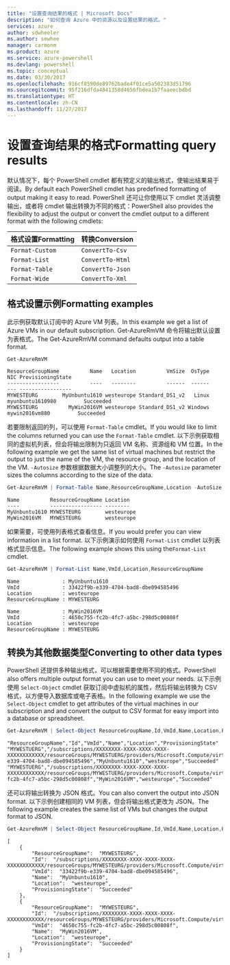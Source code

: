 ```yaml
---
title: "设置查询结果的格式 | Microsoft Docs"
description: "如何查询 Azure 中的资源以及设置结果的格式。"
services: azure
author: sdwheeler
ms.author: sewhee
manager: carmonm
ms.product: azure
ms.service: azure-powershell
ms.devlang: powershell
ms.topic: conceptual
ms.date: 03/30/2017
ms.openlocfilehash: 916cf8590de89762bade4f01ce5a502383d51796
ms.sourcegitcommit: 95f216dfda4841358d4656fbdea1b7faaeecbdbd
ms.translationtype: HT
ms.contentlocale: zh-CN
ms.lasthandoff: 11/27/2017
---
```

# <a name="formatting-query-results"></a><span data-ttu-id="6b655-103">设置查询结果的格式</span><span class="sxs-lookup"><span data-stu-id="6b655-103">Formatting query results</span></span>

<span data-ttu-id="6b655-104">默认情况下，每个 PowerShell cmdlet 都有预定义的输出格式，使输出结果易于阅读。</span><span class="sxs-lookup"><span data-stu-id="6b655-104">By default each PowerShell cmdlet has predefined formatting of output making it easy to read.</span></span>  <span data-ttu-id="6b655-105">PowerShell 还可让你使用以下 cmdlet 灵活调整输出，或者将 cmdlet 输出转换为不同的格式：</span><span class="sxs-lookup"><span data-stu-id="6b655-105">PowerShell also provides the flexibility to adjust the output or convert the cmdlet output to a different format with the following cmdlets:</span></span>

| <span data-ttu-id="6b655-106">格式设置</span><span class="sxs-lookup"><span data-stu-id="6b655-106">Formatting</span></span>      | <span data-ttu-id="6b655-107">转换</span><span class="sxs-lookup"><span data-stu-id="6b655-107">Conversion</span></span>       |
|-----------------|------------------|
| `Format-Custom` | `ConvertTo-Csv`  |
| `Format-List`   | `ConvertTo-Html` |
| `Format-Table`  | `ConvertTo-Json` |
| `Format-Wide`   | `ConvertTo-Xml`  |

## <a name="formatting-examples"></a><span data-ttu-id="6b655-108">格式设置示例</span><span class="sxs-lookup"><span data-stu-id="6b655-108">Formatting examples</span></span>

<span data-ttu-id="6b655-109">此示例获取默认订阅中的 Azure VM 列表。</span><span class="sxs-lookup"><span data-stu-id="6b655-109">In this example we get a list of Azure VMs in our default subscription.</span></span>  <span data-ttu-id="6b655-110">Get-AzureRmVM 命令将输出默认设置为表格式。</span><span class="sxs-lookup"><span data-stu-id="6b655-110">The Get-AzureRmVM command defaults output into a table format.</span></span>

```powershell
Get-AzureRmVM
```

```
ResourceGroupName          Name   Location          VmSize  OsType              NIC ProvisioningState
-----------------          ----   --------          ------  ------              --- -----------------
MYWESTEURG        MyUnbuntu1610 westeurope Standard_DS1_v2   Linux myunbuntu1610980         Succeeded
MYWESTEURG          MyWin2016VM westeurope Standard_DS1_v2 Windows   mywin2016vm880         Succeeded
```

<span data-ttu-id="6b655-111">若要限制返回的列，可以使用 `Format-Table` cmdlet。</span><span class="sxs-lookup"><span data-stu-id="6b655-111">If you would like to limit the columns returned you can use the `Format-Table` cmdlet.</span></span> <span data-ttu-id="6b655-112">以下示例获取相同的虚拟机列表，但会将输出限制为只返回 VM 名称、资源组和 VM 位置。</span><span class="sxs-lookup"><span data-stu-id="6b655-112">In the following example we get the same list of virtual machines but restrict the output to just the name of the VM, the resource group, and the location of the VM.</span></span>  <span data-ttu-id="6b655-113">`-Autosize` 参数根据数据大小调整列的大小。</span><span class="sxs-lookup"><span data-stu-id="6b655-113">The `-Autosize` parameter sizes the columns according to the size of the data.</span></span>

```powershell
Get-AzureRmVM | Format-Table Name,ResourceGroupName,Location -AutoSize
```

```
Name          ResourceGroupName Location
----          ----------------- --------
MyUnbuntu1610 MYWESTEURG        westeurope
MyWin2016VM   MYWESTEURG        westeurope
```

<span data-ttu-id="6b655-114">如果需要，可使用列表格式查看信息。</span><span class="sxs-lookup"><span data-stu-id="6b655-114">If you would prefer you can view information in a list format.</span></span> <span data-ttu-id="6b655-115">以下示例演示如何使用 `Format-List` cmdlet 以列表格式显示信息。</span><span class="sxs-lookup"><span data-stu-id="6b655-115">The following example shows this using the`Format-List` cmdlet.</span></span>

```powershell
Get-AzureRmVM | Format-List Name,VmId,Location,ResourceGroupName
```

```
Name              : MyUnbuntu1610
VmId              : 33422f9b-e339-4704-bad8-dbe094585496
Location          : westeurope
ResourceGroupName : MYWESTEURG

Name              : MyWin2016VM
VmId              : 4650c755-fc2b-4fc7-a5bc-298d5c00808f
Location          : westeurope
ResourceGroupName : MYWESTEURG
```

## <a name="converting-to-other-data-types"></a><span data-ttu-id="6b655-116">转换为其他数据类型</span><span class="sxs-lookup"><span data-stu-id="6b655-116">Converting to other data types</span></span>

<span data-ttu-id="6b655-117">PowerShell 还提供多种输出格式，可以根据需要使用不同的格式。</span><span class="sxs-lookup"><span data-stu-id="6b655-117">PowerShell also offers multiple output format you can use to meet your needs.</span></span>  <span data-ttu-id="6b655-118">以下示例使用 `Select-Object` cmdlet 获取订阅中虚拟机的属性，然后将输出转换为 CSV 格式，以方便导入数据库或电子表格。</span><span class="sxs-lookup"><span data-stu-id="6b655-118">In the following example we use the `Select-Object` cmdlet to get attributes of the virtual machines in our subscription and and convert the output to CSV format for easy import into a database or spreadsheet.</span></span>

```powershell
Get-AzureRmVM | Select-Object ResourceGroupName,Id,VmId,Name,Location,ProvisioningState | ConvertTo-Csv -NoTypeInformation
```

```
"ResourceGroupName","Id","VmId","Name","Location","ProvisioningState"
"MYWESTUERG","/subscriptions/XXXXXXXX-XXXX-XXXX-XXXX-XXXXXXXXXXXX/resourceGroups/MYWESTUERG/providers/Microsoft.Compute/virtualMachines/MyUnbuntu1610","33422f9b-e339-4704-bad8-dbe094585496","MyUnbuntu1610","westeurope","Succeeded"
"MYWESTUERG","/subscriptions/XXXXXXXX-XXXX-XXXX-XXXX-XXXXXXXXXXXX/resourceGroups/MYWESTUERG/providers/Microsoft.Compute/virtualMachines/MyWin2016VM","4650c755-fc2b-4fc7-a5bc-298d5c00808f","MyWin2016VM","westeurope","Succeeded"
```

<span data-ttu-id="6b655-119">还可以将输出转换为 JSON 格式。</span><span class="sxs-lookup"><span data-stu-id="6b655-119">You can also convert the output into JSON format.</span></span>  <span data-ttu-id="6b655-120">以下示例创建相同的 VM 列表，但会将输出格式更改为 JSON。</span><span class="sxs-lookup"><span data-stu-id="6b655-120">The following example creates the same list of VMs but changes the output format to JSON.</span></span>

```powershell
Get-AzureRmVM | Select-Object ResourceGroupName,Id,VmId,Name,Location,ProvisioningState | ConvertTo-Json
```

```
[
    {
        "ResourceGroupName":  "MYWESTEURG",
        "Id":  "/subscriptions/XXXXXXXX-XXXX-XXXX-XXXX-XXXXXXXXXXXX/resourceGroups/MYWESTEURG/providers/Microsoft.Compute/virtualMachines/MyUnbuntu1610",
        "VmId":  "33422f9b-e339-4704-bad8-dbe094585496",
        "Name":  "MyUnbuntu1610",
        "Location":  "westeurope",
        "ProvisioningState":  "Succeeded"
    },
    {
        "ResourceGroupName":  "MYWESTEURG",
        "Id":  "/subscriptions/XXXXXXXX-XXXX-XXXX-XXXX-XXXXXXXXXXXX/resourceGroups/MYWESTEURG/providers/Microsoft.Compute/virtualMachines/MyWin2016VM",
        "VmId":  "4650c755-fc2b-4fc7-a5bc-298d5c00808f",
        "Name":  "MyWin2016VM",
        "Location":  "westeurope",
        "ProvisioningState":  "Succeeded"
    }
]
```
